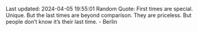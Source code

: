 Last updated: 2024-04-05 19:55:01
Random Quote: First times are special. Unique. But the last times are beyond comparison. They are priceless. But people don’t know it’s their last time. - Berlin
